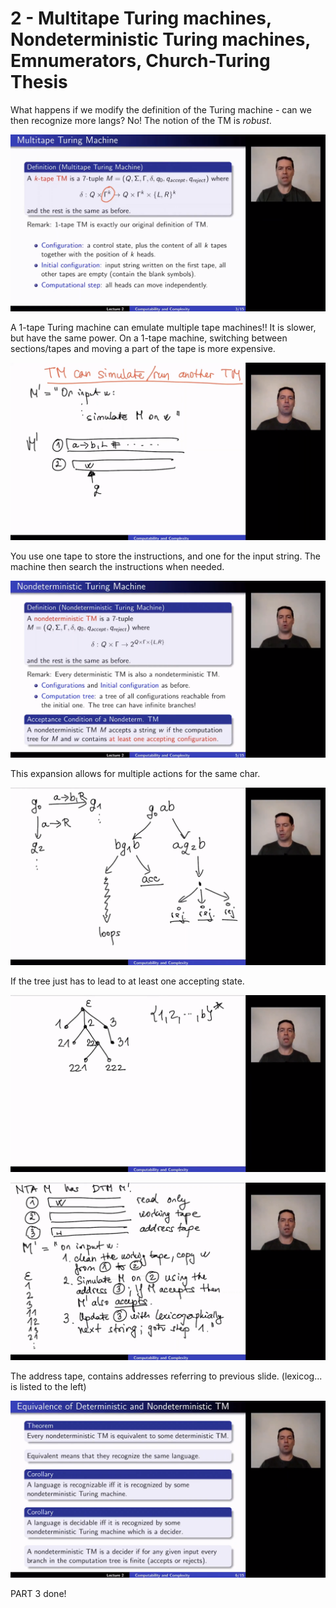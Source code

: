 # 2 - Multitape Turing machines, Nondeterministic Turing machines, Emnumerators, Church-Turing Thesis

What happens if we modify the definition of the Turing machine - can we then recognize more langs? No! The notion of the TM is *robust*.

![](.\img2\20.png)

A 1-tape Turing machine can emulate multiple tape machines!! It is slower, but have the same power. On a 1-tape machine, switching between sections/tapes and moving a part of the tape is more expensive.

![](.\img2\21.png)

You use one tape to store the instructions, and one for the input string. The machine then search the instructions when needed.

![](.\img2\22.png)

This expansion allows for multiple actions for the same char.

![](.\img2\23.png)

If the tree just has to lead to at least one accepting state.

![](.\img2\24.png)

![](.\img2\25.png)

The address tape, contains addresses referring to previous slide. (lexicog... is listed to the left)

![](.\img2\26.png)

PART 3 done!